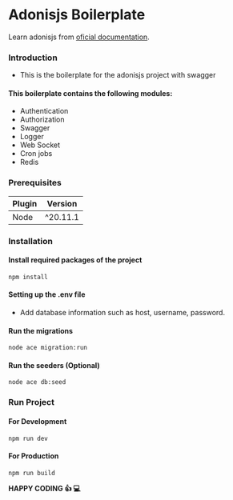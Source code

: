 # Adonisjs Boilerplate

Learn adonisjs from [oficial documentation](https://docs.adonisjs.com/).

### Introduction

- This is the boilerplate for the adonisjs project with swagger

#### This boilerplate contains the following modules:

- Authentication
- Authorization
- Swagger
- Logger
- Web Socket
- Cron jobs
- Redis

### Prerequisites

| **Plugin** | **Version** |
| ---------- | ----------- |
| Node       | ^20.11.1    |

### Installation

#### Install required packages of the project

```shell
npm install
```

#### Setting up the .env file

- Add database information such as host, username, password.

#### Run the migrations

```shell
node ace migration:run
```

#### Run the seeders (Optional)

```shell
node ace db:seed
```

### Run Project

#### For Development

```shell
npm run dev
```

#### For Production

```shell
npm run build
```

**HAPPY CODING :+1: :computer:**
